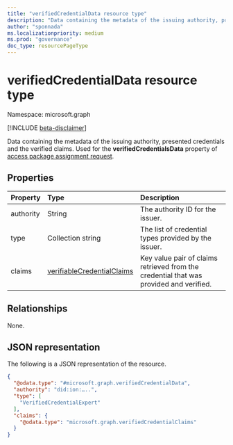 ```yaml
---
title: "verifiedCredentialData resource type"
description: "Data containing the metadata of the issuing authority, presented credentials and the verified claims."
author: "sponnada"
ms.localizationpriority: medium
ms.prod: "governance"
doc_type: resourcePageType
---
```


# verifiedCredentialData resource type

Namespace: microsoft.graph

[!INCLUDE [beta-disclaimer](../../includes/beta-disclaimer.md)]

Data containing the metadata of the issuing authority, presented credentials and the verified claims.
Used for the **verifiedCredentialsData** property of [access package assignment request](accessPackageAssignmentRequest.md).

## Properties
|Property|Type|Description|
|:---|:---|:---|
|authority|String| The authority ID for the issuer. |
|type|Collection string| The list of credential types provided by the issuer. |
|claims|[verifiableCredentialClaims](verifiableCredentialClaims.md)| Key value pair of claims retrieved from the credential that was provided and verified. |

## Relationships
None.

## JSON representation
The following is a JSON representation of the resource.
<!-- {
  "blockType": "resource",
  "@odata.type": "microsoft.graph.verifiedCredentialData"
}
-->
``` json
{
  "@odata.type": "#microsoft.graph.verifiedCredentialData",
  "authority": "did:ion:…..",
  "type": [
    "VerifiedCredentialExpert"
  ],
  "claims": {
    "@odata.type": "microsoft.graph.verifiedCredentialClaims"
  }
}
```